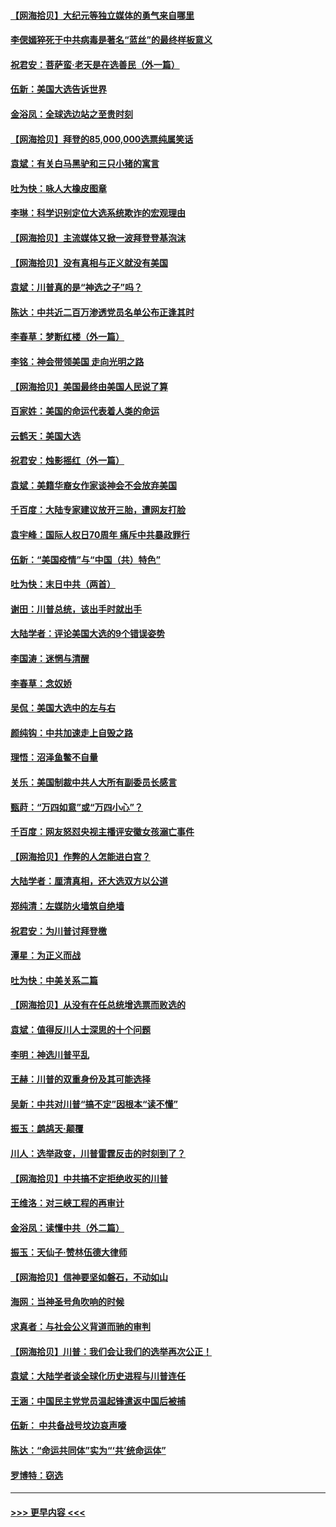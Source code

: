 #### [【网海拾贝】大纪元等独立媒体的勇气来自哪里](../pages/nsc993/n12629961.md?t=12190402) 
#### [李偲嫣猝死于中共病毒是著名“蓝丝”的最终样板意义](../pages/nsc993/n12628812.md?t=12190402) 
#### [祝君安：菩萨蛮·老天是在选善民（外一篇）](../pages/nsc993/n12628793.md?t=12190402) 
#### [伍新：美国大选告诉世界](../pages/nsc993/n12628768.md?t=12190402) 
#### [金浴凤：全球选边站之至贵时刻](../pages/nsc993/n12627318.md?t=12190402) 
#### [【网海拾贝】拜登的85,000,000选票纯属笑话](../pages/nsc993/n12626569.md?t=12190402) 
#### [袁斌：有关白马黑驴和三只小猪的寓言](../pages/nsc993/n12626198.md?t=12190402) 
#### [吐为快：咏人大橡皮图章](../pages/nsc993/n12624470.md?t=12190402) 
#### [李琳：科学识别定位大选系统欺诈的宏观理由](../pages/nsc993/n12624340.md?t=12190402) 
#### [【网海拾贝】主流媒体又掀一波拜登登基泡沫](../pages/nsc993/n12624000.md?t=12190402) 
#### [【网海拾贝】没有真相与正义就没有美国](../pages/nsc993/n12621885.md?t=12190402) 
#### [袁斌：川普真的是“神选之子”吗？](../pages/nsc993/n12621749.md?t=12190402) 
#### [陈达：中共近二百万渗透党员名单公布正逢其时](../pages/nsc993/n12620870.md?t=12190402) 
#### [李春草：梦断红楼（外一篇）](../pages/nsc993/n12619122.md?t=12190402) 
#### [李铭：神会带领美国 走向光明之路](../pages/nsc993/n12618584.md?t=12190402) 
#### [【网海拾贝】美国最终由美国人民说了算](../pages/nsc993/n12617255.md?t=12190402) 
#### [百家姓：美国的命运代表着人类的命运](../pages/nsc993/n12615838.md?t=12190402) 
#### [云鹤天：美国大选](../pages/nsc993/n12615994.md?t=12190402) 
#### [祝君安：烛影摇红（外一篇）](../pages/nsc993/n12615975.md?t=12190402) 
#### [袁斌：美籍华裔女作家谈神会不会放弃美国](../pages/nsc993/n12615263.md?t=12190402) 
#### [千百度：大陆专家建议放开三胎，遭网友打脸](../pages/nsc993/n12614456.md?t=12190402) 
#### [袁宇峰：国际人权日70周年 痛斥中共暴政罪行](../pages/nsc993/n12611965.md?t=12190402) 
#### [伍新：“美国疫情”与“中国（共）特色”](../pages/nsc993/n12611463.md?t=12190402) 
#### [吐为快：末日中共（两首）](../pages/nsc993/n12611461.md?t=12190402) 
#### [谢田：川普总统，该出手时就出手](../pages/nsc993/n12610905.md?t=12190402) 
#### [大陆学者：评论美国大选的9个错误姿势](../pages/nsc993/n12609586.md?t=12190402) 
#### [李国涛：迷惘与清醒](../pages/nsc993/n12607532.md?t=12190402) 
#### [李春草：念奴娇](../pages/nsc993/n12607083.md?t=12190402) 
#### [吴侃：美国大选中的左与右](../pages/nsc993/n12607054.md?t=12190402) 
#### [颜纯钩：中共加速走上自毁之路](../pages/nsc993/n12606473.md?t=12190402) 
#### [理悟：沼泽鱼鳖不自量](../pages/nsc993/n12606454.md?t=12190402) 
#### [关乐：美国制裁中共人大所有副委员长感言](../pages/nsc993/n12606442.md?t=12190402) 
#### [甄莳：“万四如意”或“万四小心”？](../pages/nsc993/n12606091.md?t=12190402) 
#### [千百度：网友怒怼央视主播评安徽女孩溺亡事件](../pages/nsc993/n12605370.md?t=12190402) 
#### [【网海拾贝】作弊的人怎能进白宫？](../pages/nsc993/n12603546.md?t=12190402) 
#### [大陆学者：厘清真相，还大选双方以公道](../pages/nsc993/n12603475.md?t=12190402) 
#### [郑纯清：左媒防火墙筑自绝墙](../pages/nsc993/n12602226.md?t=12190402) 
#### [祝君安：为川普讨拜登檄](../pages/nsc993/n12602199.md?t=12190402) 
#### [潭星：为正义而战](../pages/nsc993/n12600926.md?t=12190402) 
#### [吐为快：中美关系二篇](../pages/nsc993/n12600908.md?t=12190402) 
#### [【网海拾贝】从没有在任总统增选票而败选的](../pages/nsc993/n12600435.md?t=12190402) 
#### [袁斌：值得反川人士深思的十个问题](../pages/nsc993/n12600332.md?t=12190402) 
#### [李明：神选川普平乱](../pages/nsc993/n12599751.md?t=12190402) 
#### [王赫：川普的双重身份及其可能选择](../pages/nsc993/n12599723.md?t=12190402) 
#### [吴新：中共对川普“搞不定”因根本“读不懂”](../pages/nsc993/n12599502.md?t=12190402) 
#### [振玉：鹧鸪天‧颠覆](../pages/nsc993/n12599494.md?t=12190402) 
#### [川人：选举政变，川普雷霆反击的时刻到了？](../pages/nsc993/n12599291.md?t=12190402) 
#### [【网海拾贝】中共搞不定拒绝收买的川普](../pages/nsc993/n12598955.md?t=12190402) 
#### [王维洛：对三峡工程的再审计](../pages/nsc993/n12598436.md?t=12190402) 
#### [金浴凤：读懂中共（外二篇）](../pages/nsc993/n12597943.md?t=12190402) 
#### [振玉：天仙子‧赞林伍德大律师](../pages/nsc993/n12597929.md?t=12190402) 
#### [【网海拾贝】信神要坚如磐石，不动如山](../pages/nsc993/n12597901.md?t=12190402) 
#### [海网：当神圣号角吹响的时候](../pages/nsc993/n12595891.md?t=12190402) 
#### [求真者：与社会公义背道而驰的审判](../pages/nsc993/n12595868.md?t=12190402) 
#### [【网海拾贝】川普：我们会让我们的选举再次公正！](../pages/nsc993/n12594930.md?t=12190402) 
#### [袁斌：大陆学者谈全球化历史进程与川普连任](../pages/nsc993/n12594690.md?t=12190402) 
#### [王涵：中国民主党党员温起锋遣返中国后被捕](../pages/nsc993/n12594540.md?t=12190402) 
#### [伍新： 中共备战号坟边哀声嚎](../pages/nsc993/n12593086.md?t=12190402) 
#### [陈达：“命运共同体”实为“‘共’统命运体”](../pages/nsc993/n12590865.md?t=12190402) 
#### [罗博特：窃选](../pages/nsc993/n12590619.md?t=12190402) 

----
#### [ >>> 更早内容 <<< ](../indexes/nsc993-earlier.md)
